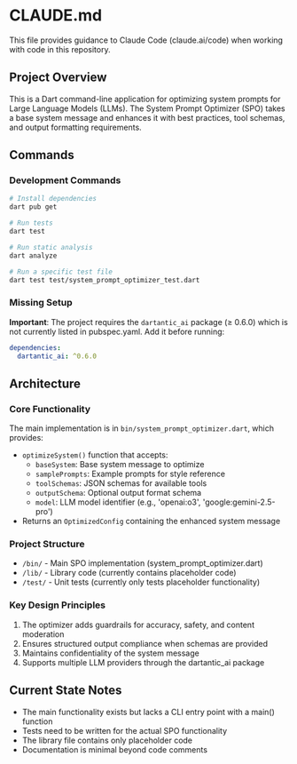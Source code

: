 # CLAUDE.md

This file provides guidance to Claude Code (claude.ai/code) when working with code in this repository.

## Project Overview

This is a Dart command-line application for optimizing system prompts for Large Language Models (LLMs). The System Prompt Optimizer (SPO) takes a base system message and enhances it with best practices, tool schemas, and output formatting requirements.

## Commands

### Development Commands
```bash
# Install dependencies
dart pub get

# Run tests
dart test

# Run static analysis
dart analyze

# Run a specific test file
dart test test/system_prompt_optimizer_test.dart
```

### Missing Setup
**Important**: The project requires the `dartantic_ai` package (≥ 0.6.0) which is not currently listed in pubspec.yaml. Add it before running:
```yaml
dependencies:
  dartantic_ai: ^0.6.0
```

## Architecture

### Core Functionality
The main implementation is in `bin/system_prompt_optimizer.dart`, which provides:
- `optimizeSystem()` function that accepts:
  - `baseSystem`: Base system message to optimize
  - `samplePrompts`: Example prompts for style reference
  - `toolSchemas`: JSON schemas for available tools
  - `outputSchema`: Optional output format schema
  - `model`: LLM model identifier (e.g., 'openai:o3', 'google:gemini-2.5-pro')
- Returns an `OptimizedConfig` containing the enhanced system message

### Project Structure
- `/bin/` - Main SPO implementation (system_prompt_optimizer.dart)
- `/lib/` - Library code (currently contains placeholder code)
- `/test/` - Unit tests (currently only tests placeholder functionality)

### Key Design Principles
1. The optimizer adds guardrails for accuracy, safety, and content moderation
2. Ensures structured output compliance when schemas are provided
3. Maintains confidentiality of the system message
4. Supports multiple LLM providers through the dartantic_ai package

## Current State Notes
- The main functionality exists but lacks a CLI entry point with a main() function
- Tests need to be written for the actual SPO functionality
- The library file contains only placeholder code
- Documentation is minimal beyond code comments